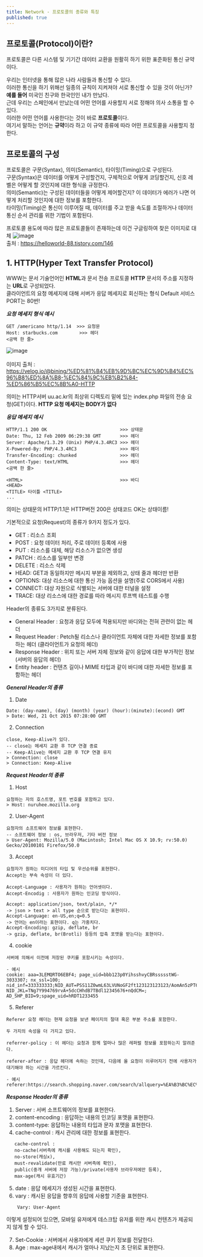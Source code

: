 ```yaml
---
title: Network - 프로토콜의 종류와 특징
published: true
---
```


## 프로토콜(Protocol)이란?
프로토콜은 다른 시스템 및 기기간 데이터 교환을 원활히 하기 위한 표준화된 통신 규약이다.

우리는 인터넷을 통해 많은 나라 사람들과 통신할 수 있다. <br>
이러한 통신을 하기 위해선 일종의 규칙이 지켜져야 서로 통신할 수 있을 것이 아닌가? <br>
**예를 들어** 미국인 친구와 한국인인 내가 만났다. <br>
근데 우리는 스페인에서 만났는데 어떤 언어를 사용할지 서로 정해야 의사 소통을 할 수 있다. <br>
이러한 어떤 언어를 사용한다는 것이 바로 **프로토콜**이다. <br>
여기서 말하는 언어는 **규약**이라 하고 이 규약 종류에 따라 어떤 프로토콜을 사용할지 정한다.

## 프로토콜의 구성
프로토콜은 구문(Syntax), 의미(Semantic), 타이밍(Timing)으로 구성된다. <br>
구문(Syntax)은 데이터를 어떻게 구성할건지, 구체적으로 어떻게 코딩할건지, 신호 레벨은 어떻게 할 것인지에 대한 형식을 규정한다. <br>
의미(Semantic)는 구성된 데이터들을 어떻게 제어할건지? 이 데이터가 에러가 나면 어떻게 처리할 것인지에 대한 정보를 포함한다. <br>
타이밍(Timing)은 통신이 이루어질 때, 데이터를 주고 받을 속도를 조절하거나 데이터 통신 순서 관리를 위한 기법이 포함된다. <br>

프로토콜 용도에 따라 많은 프로토콜들이 존재하는데 이건 구글링하여 찾은 이미지로 대체
![image](https://user-images.githubusercontent.com/54430432/159454197-d1257d7a-c080-4852-bba1-b23d68efe6ec.png)  
출처 : https://helloworld-88.tistory.com/146

## 1. HTTP(Hyper Text Transfer Protocol)
WWW는 문서 기술언어인 **HTML**과 문서 전송 프로토콜 **HTTP** 문서의 주소를 지정하는 **URL**로 구성되었다. <br>
클라이언트의 요청 메세지에 대해 서버가 응답 메세지로 회신하는 형식 Default 서비스 PORT는 80번!

***요청 메세지 형식 예시***
```
GET /americano http/1.14  >>> 요청문
Host: starbucks.com        >>> 헤더
<공백 한 줄>
```

![image](https://user-images.githubusercontent.com/54430432/159454364-9625ddfe-1e22-4dbb-b032-f2def93f9583.png) <br>  
이미지 출처 : https://velog.io/@bining/%ED%81%B4%EB%9D%BC%EC%9D%B4%EC%96%B8%ED%8A%B8-%EC%84%9C%EB%B2%84-%ED%86%B5%EC%8B%A0-HTTP

의미는 HTTP서버 uu.ac.kr의 최상위 디렉토리 밑에 있는 index.php 파일의 전송 요청(GET)이다.
**HTTP 요청 메세지는 BODY가 없다**

***응답 메세지 예시***
```
HTTP/1.1 200 OK                           >>> 상태문
Date: Thu, 12 Feb 2009 06:29:38 GMT       >>> 헤더
Server: Apache/1.3.29 (Unix) PHP/4.3.4RC3 >>> 헤더
X-Powered-By: PHP/4.3.4RC3                >>> 헤더
Transfer-Encoding: chunked                >>> 헤더
Content-Type: text/HTML                   >>> 헤더
<공백 한 줄>

<HTML>                                    >>> 바디
<HEAD>
<TITLE> 타이틀 <TITLE>
...
```

의미는 상태문의 HTTP/1.1은 HTTP버전 200은 상태코드 OK는 상태이름!

기본적으로 요청(Request)의 종류가 9가지 정도가 있다.

- GET : 리소스 조회
- POST : 요청 데이터 처리, 주로 데이터 등록에 사용
- PUT : 리소스를 대체, 해당 리소스가 없으면 생성
- PATCH : 리소스를 일부만 변경
- DELETE : 리소스 삭제
- HEAD: GET과 동일하지만 메시지 부분을 제외하고, 상태 줄과 헤더만 반환
- OPTIONS: 대상 리소스에 대한 통신 가능 옵션을 설명(주로 CORS에서 사용)
- CONNECT: 대상 자원으로 식별되는 서버에 대한 터널을 설정
- TRACE: 대상 리소스에 대한 경로를 따라 메시지 루프백 테스트를 수행

Header의 종류도 3가지로 분류된다.
- General Header : 요청과 응답 모두에 적용되지만 바디와는 전혀 관련이 없는 헤더 
- Request Header : Petch될 리소스나 클라이언트 자체에 대한 자세한 정보를 포함하는 헤더 (클라이언트가 요청의 헤더)
- Response Header : 위치 또는 서버 자체 정보와 같이 응답에 대한 부가적인 정보 (서버의 응답의 헤더) 
- Entity header : 컨텐츠 길이나 MIME 타입과 같이 바디에 대한 자세한 정보를 포함하는 헤더

***General Header의 종류***
1. Date
```
Date: (day-name), (day) (month) (year) (hour):(minute):(econd) GMT
> Date: Wed, 21 Oct 2015 07:28:00 GMT
```
2. Connection
```
close, Keep-Alive가 있다.
-- close는 메세지 교환 후 TCP 연결 종료
-- Keep-Alive는 메세지 교환 후 TCP 연결 유지
> Connection: close
> Connection: Keep-Alive
```

***Request Header의 종류***
1. Host
```
요청하는 자의 호스트명, 포트 번호를 포함하고 있다.
> Host: nuruhee.mozilla.org
```
2. User-Agent
```
요청자의 소프트웨어 정보를 표현한다.
-- 소프트웨어 정보 : os, 브라우저, 기타 버전 정보
> User-Agent: Mozilla/5.0 (Macintosh; Intel Mac OS X 10.9; rv:50.0) Gecko/20100101 Firefox/50.0
```
3. Accept
```
요청자가 원하는 미디어의 타입 및 우선순위를 표현한다.
Accept는 부속 속성이 더 있다.

Accept-Language : 사용자가 원하는 언어셋이다.
Accept-Encodig : 사용자가 원하는 인코딩 방식이다.

Accept: application/json, text/plain, */*
-> json > text > all type 순으로 받는다는 표현이다.
Accept-Language: en-US,en;q=0.5
-> 언어는 en이라는 표현이다. q는 가중치다.
Accept-Encoding: gzip, deflate, br
-> gzip, deflate, br(Brotli) 등등의 압축 포맷을 받는다는 표현이다.
```

4. cookie
```
서버에 의해서 이전에 저장된 쿠키를 포함시키는 속성이다.

- 예시
cookie: aaa=3LEMQRTO6EBF4; page_uid=bbb123p0YihsshvyCBRssssstWG-3033307; nx_ssl=100; nid_inf=333333333;NID_AUT=PSS11Z0wmL63LVUNoGF2ft123123123123/AomAn5zPT6Ni2uGyyuWIfp9hb; NID_JKL=TNg7Y994769rvA+5dcCHhdB7TBdl12345676+nQdCM=; AD_SHP_BID=9;spage_uid=hRDT1233455
```

5. Referer
```
Referer 요청 헤더는 현재 요청을 보낸 페이지의 절대 혹은 부분 주소를 포함한다.

두 가지의 속성을 더 가지고 있다.

referrer-policy : 이 헤더는 요청과 함께 얼마나 많은 레퍼럴 정보를 포함하는지 알려준다.

referer-after : 응답 헤더에 속하는 것인데, 다음에 올 요청이 이루어지기 전에 사용자가 대기해야 하는 시간을 가르킨다.

- 예시
referer:https://search.shopping.naver.com/search/allquery=%EA%B3%BC%EC%9E%90&cat_id=&frm=NVSHATC
```

***Response Header의 종류***
1. Server : 서버 소프트웨어의 정보를 표현한다.
2. content-encoding : 응답하는 내용의 인코딩 포맷을 표현한다.
3. content-type: 응답하는 내용의 타입과 문자 포맷을 표현한다.
4. cache-control : 캐시 관리에 대한 정보를 표현한다.
```
   cache-control :
   no-cache(서버측에 캐시를 사용해도 되는지 확인),
   no-store(캐싱x),
   must-revalidate(만료 캐시만 서버측에 확인),
   public(중개 서버에 저장 가능)/private(사용자 브라우저에만 등록),
   max-age(캐시 유효기간)
```
5. date : 응답 메세지가 생성된 시간을 표현한다.
6. vary : 캐시된 응답을 향후의 응답에 사용할 기준을 표현한다.
```
    Vary: User-Agent
```
   이렇게 설정되어 있으면, 모바일 유저에게 데스크탑 유저를 위한 캐시 컨텐츠가 제공되지 않게 할 수 있다.

7. Set-Cookie : 서버에서 사용자에게 세션 쿠키 정보를 전달한다.
8. Age : max-age내에서 캐시가 얼마나 지났는지 초 단위로 표현한다.







